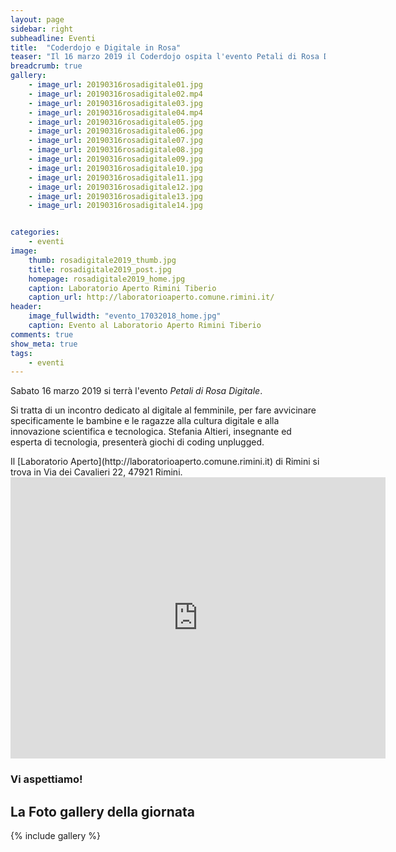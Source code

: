 ```yaml
---
layout: page
sidebar: right
subheadline: Eventi
title:  "Coderdojo e Digitale in Rosa"
teaser: "Il 16 marzo 2019 il Coderdojo ospita l'evento Petali di Rosa Digitale"
breadcrumb: true
gallery:
    - image_url: 20190316rosadigitale01.jpg
    - image_url: 20190316rosadigitale02.mp4
    - image_url: 20190316rosadigitale03.jpg
    - image_url: 20190316rosadigitale04.mp4
    - image_url: 20190316rosadigitale05.jpg
    - image_url: 20190316rosadigitale06.jpg
    - image_url: 20190316rosadigitale07.jpg
    - image_url: 20190316rosadigitale08.jpg
    - image_url: 20190316rosadigitale09.jpg
    - image_url: 20190316rosadigitale10.jpg
    - image_url: 20190316rosadigitale11.jpg
    - image_url: 20190316rosadigitale12.jpg
    - image_url: 20190316rosadigitale13.jpg
    - image_url: 20190316rosadigitale14.jpg


categories:
    - eventi
image:
    thumb: rosadigitale2019_thumb.jpg
    title: rosadigitale2019_post.jpg
    homepage: rosadigitale2019_home.jpg
    caption: Laboratorio Aperto Rimini Tiberio
    caption_url: http://laboratorioaperto.comune.rimini.it/
header:
    image_fullwidth: "evento_17032018_home.jpg"
    caption: Evento al Laboratorio Aperto Rimini Tiberio
comments: true
show_meta: true
tags:
    - eventi
---
```

Sabato 16 marzo 2019 si terrà l'evento *Petali di Rosa Digitale*.

Si tratta di un incontro dedicato al digitale al femminile, per fare avvicinare specificamente le bambine e le ragazze alla cultura digitale e alla innovazione scientifica e tecnologica. Stefania Altieri, insegnante ed esperta di tecnologia, presenterà giochi di coding unplugged.



<!--more-->Il [Laboratorio Aperto](http://laboratorioaperto.comune.rimini.it) di Rimini si trova in Via dei Cavalieri 22, 47921 Rimini.


<iframe src="https://www.google.com/maps/embed?pb=!1m18!1m12!1m3!1d2866.959361511206!2d12.564301251683695!3d44.06354777900686!2m3!1f0!2f0!3f0!3m2!1i1024!2i768!4f13.1!3m3!1m2!1s0x132cc336cd47bf51%3A0xe581edc948251a2e!2sLaboratorio+Aperto+Rimini+Tiberio!5e0!3m2!1sen!2sit!4v1537536736653" width="600" height="450" frameborder="0" style="border:0" allowfullscreen></iframe>

### Vi aspettiamo!



## La Foto gallery della giornata
{% include gallery %}
